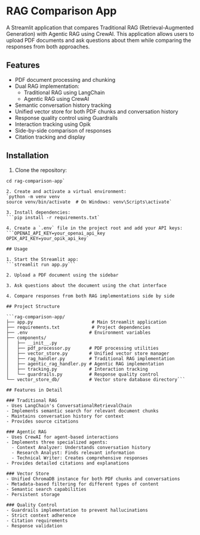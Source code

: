 # RAG Comparison App

A Streamlit application that compares Traditional RAG (Retrieval-Augmented Generation) with Agentic RAG using CrewAI. This application allows users to upload PDF documents and ask questions about them while comparing the responses from both approaches.

## Features

- PDF document processing and chunking
- Dual RAG implementation:
  - Traditional RAG using LangChain
  - Agentic RAG using CrewAI
- Semantic conversation history tracking
- Unified vector store for both PDF chunks and conversation history
- Response quality control using Guardrails
- Interaction tracking using Opik
- Side-by-side comparison of responses
- Citation tracking and display

## Installation

1. Clone the repository:
```git clone <repository-url>
cd rag-comparison-app`

2. Create and activate a virtual environment:
`python -m venv venv
source venv/bin/activate  # On Windows: venv\Scripts\activate`

3. Install dependencies:
```pip install -r requirements.txt`

4. Create a `.env` file in the project root and add your API keys:
```OPENAI_API_KEY=your_openai_api_key
OPIK_API_KEY=your_opik_api_key`

## Usage

1. Start the Streamlit app:
```streamlit run app.py```

2. Upload a PDF document using the sidebar

3. Ask questions about the document using the chat interface

4. Compare responses from both RAG implementations side by side

## Project Structure

```rag-comparison-app/
├── app.py                      # Main Streamlit application
├── requirements.txt            # Project dependencies
├── .env                       # Environment variables
├── components/
│   ├── __init__.py
│   ├── pdf_processor.py       # PDF processing utilities
│   ├── vector_store.py        # Unified vector store manager
│   ├── rag_handler.py         # Traditional RAG implementation
│   ├── agentic_rag_handler.py # Agentic RAG implementation
│   ├── tracking.py            # Interaction tracking
│   └── guardrails.py          # Response quality control
└── vector_store_db/           # Vector store database directory```

## Features in Detail

### Traditional RAG
- Uses LangChain's ConversationalRetrievalChain
- Implements semantic search for relevant document chunks
- Maintains conversation history for context
- Provides source citations

### Agentic RAG
- Uses CrewAI for agent-based interactions
- Implements three specialized agents:
  - Context Analyzer: Understands conversation history
  - Research Analyst: Finds relevant information
  - Technical Writer: Creates comprehensive responses
- Provides detailed citations and explanations

### Vector Store
- Unified ChromaDB instance for both PDF chunks and conversations
- Metadata-based filtering for different types of content
- Semantic search capabilities
- Persistent storage

### Quality Control
- Guardrails implementation to prevent hallucinations
- Strict context adherence
- Citation requirements
- Response validation
